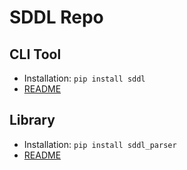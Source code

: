 # SDDL Repo

## CLI Tool

- Installation: `pip install sddl`
- [README](./sddl/README.md)

## Library

- Installation: `pip install sddl_parser`
- [README](./sddl_parser/README.md)
